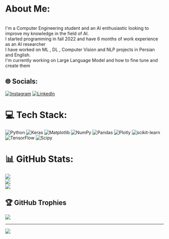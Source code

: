 # About Me:
<br>I'm a Computer Engineering student and an AI enthusiastic looking to improve my knowledge in the field of AI.<br>I started programming in fall 2022 and have 6 months of work experience as an AI researcher<br>I have worked on ML , DL , Computer Vision and NLP projects in Persian and English.<br>I'm currently working on Large Language Model and how to fine tune and create them


## 🌐 Socials:
[![Instagram](https://img.shields.io/badge/Instagram-%23E4405F.svg?logo=Instagram&logoColor=white)](https://instagram.com/hossein.seyyedi.himself) [![LinkedIn](https://img.shields.io/badge/LinkedIn-%230077B5.svg?logo=linkedin&logoColor=white)](https://linkedin.com/in/hossein-seyyedi-95b096270/) 

# 💻 Tech Stack:
![Python](https://img.shields.io/badge/python-3670A0?style=for-the-badge&logo=python&logoColor=ffdd54) ![Keras](https://img.shields.io/badge/Keras-%23D00000.svg?style=for-the-badge&logo=Keras&logoColor=white) ![Matplotlib](https://img.shields.io/badge/Matplotlib-%23ffffff.svg?style=for-the-badge&logo=Matplotlib&logoColor=black) ![NumPy](https://img.shields.io/badge/numpy-%23013243.svg?style=for-the-badge&logo=numpy&logoColor=white) ![Pandas](https://img.shields.io/badge/pandas-%23150458.svg?style=for-the-badge&logo=pandas&logoColor=white) ![Plotly](https://img.shields.io/badge/Plotly-%233F4F75.svg?style=for-the-badge&logo=plotly&logoColor=white) ![scikit-learn](https://img.shields.io/badge/scikit--learn-%23F7931E.svg?style=for-the-badge&logo=scikit-learn&logoColor=white) ![TensorFlow](https://img.shields.io/badge/TensorFlow-%23FF6F00.svg?style=for-the-badge&logo=TensorFlow&logoColor=white) ![Scipy](https://img.shields.io/badge/SciPy-%230C55A5.svg?style=for-the-badge&logo=scipy&logoColor=%white)
# 📊 GitHub Stats:
![](https://github-readme-stats.vercel.app/api?username=Noah-Himselff&theme=dark&hide_border=false&include_all_commits=true&count_private=false)<br/>
![](https://github-readme-streak-stats.herokuapp.com/?user=Noah-Himselff&theme=dark&hide_border=false)<br/>
![](https://github-readme-stats.vercel.app/api/top-langs/?username=Noah-Himselff&theme=dark&hide_border=false&include_all_commits=true&count_private=false&layout=compact)

## 🏆 GitHub Trophies
![](https://github-profile-trophy.vercel.app/?username=Noah-Himselff&theme=discord&no-frame=false&no-bg=true&margin-w=4)

---
[![](https://visitcount.itsvg.in/api?id=Noah-Himselff&icon=0&color=0)](https://visitcount.itsvg.in)

